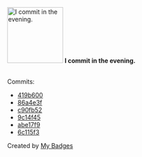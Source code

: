 <img src="https://my-badges.github.io/my-badges/evening-commits.png" alt="I commit in the evening." title="I commit in the evening." width="128">
<strong>I commit in the evening.</strong>
<br><br>

Commits:

- <a href="https://github.com/mmichie/m28/commit/419b60069980a4b68545ab8cb7235978e72d6a24">419b600</a>
- <a href="https://github.com/mmichie/m28/commit/86a4e3faeb7043151a58f2572aaefd37f6111e08">86a4e3f</a>
- <a href="https://github.com/mmichie/m28/commit/c90fb52f14adf423d1e49483a4753e2d7834737f">c90fb52</a>
- <a href="https://github.com/mmichie/m28/commit/9c14f4531732f680003d20dcada15b7c5746e849">9c14f45</a>
- <a href="https://github.com/mmichie/m28/commit/abe17f9965eef220336f821ed72a97548218a548">abe17f9</a>
- <a href="https://github.com/mmichie/m28/commit/6c115f3ef831e93447685de1fddeb45c46b4f6c3">6c115f3</a>


Created by <a href="https://github.com/my-badges/my-badges">My Badges</a>